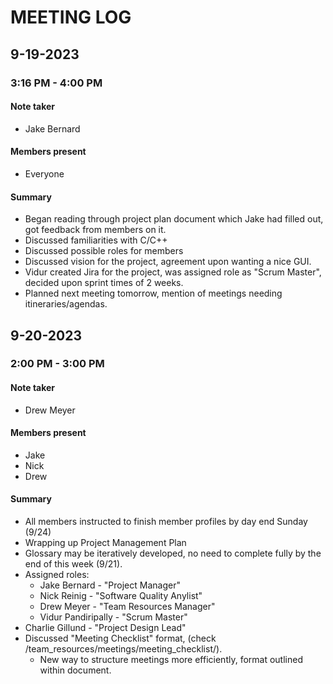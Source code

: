 # MEETING LOG
<!-- FORMAT
## DATE
### TIME
#### Note taker
- <name>
#### Members present
- <members> or "Everyone"
#### Summary
- Point 1 happened.
- Point 2 happened. We discussed within that:
	- Point 2 Sub-point 1, which is a sub-point of Point 2
	- Point 2 Sub-point 2
- Point 3 etc.
-->
## 9-19-2023

### 3:16 PM - 4:00 PM 
#### Note taker
- Jake Bernard
#### Members present
- Everyone
#### Summary
- Began reading through project plan document which Jake had filled out,
got feedback from members on it.
- Discussed familiarities with C/C++
- Discussed possible roles for members
- Discussed vision for the project, agreement upon wanting a nice GUI.
- Vidur created Jira for the project, was assigned role as "Scrum Master",
decided upon sprint times of 2 weeks.
- Planned next meeting tomorrow, mention of meetings needing itineraries/agendas.

## 9-20-2023

### 2:00 PM - 3:00 PM
#### Note taker
- Drew Meyer
#### Members present
- Jake
- Nick
- Drew
#### Summary
- All members instructed to finish member profiles by day end Sunday (9/24)
- Wrapping up Project Management Plan
- Glossary may be iteratively developed, no need to complete fully by the end of this week (9/21).
- Assigned roles:
	- Jake Bernard - "Project Manager"
 	- Nick Reinig - "Software Quality Anylist"
  	- Drew Meyer - "Team Resources Manager"
	- Vidur Pandiripally - "Scrum Master"
- Charlie Gillund - "Project Design Lead"
- Discussed "Meeting Checklist" format, (check /team_resources/meetings/meeting_checklist/).
	- New way to structure meetings more efficiently, format outlined within document.

